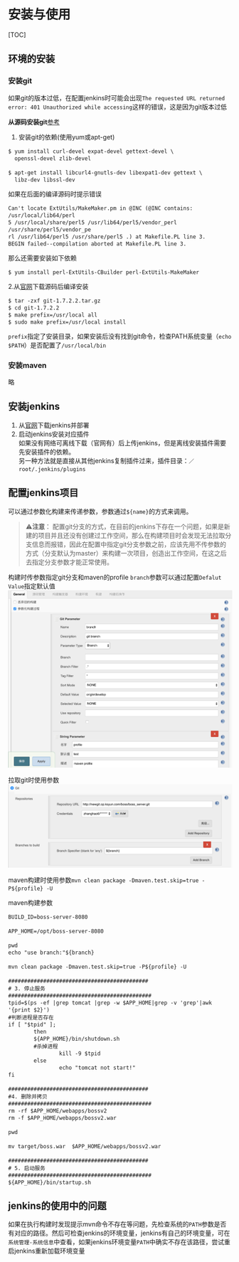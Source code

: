# 安装与使用
[TOC]

## 环境的安装

### 安装git
如果git的版本过低，在配置jenkins时可能会出现`The requested URL returned error: 401 Unauthorized while accessing`这样的错误，这是因为git版本过低

**从源码安装git**[参考](https://git-scm.com/book/zh/v1/%E8%B5%B7%E6%AD%A5-%E5%AE%89%E8%A3%85-Git)
1. 安装git的依赖(使用yum或apt-get)

``` shell
$ yum install curl-devel expat-devel gettext-devel \
  openssl-devel zlib-devel

$ apt-get install libcurl4-gnutls-dev libexpat1-dev gettext \
  libz-dev libssl-dev
```
如果在后面的编译源码时提示错误

```
Can't locate ExtUtils/MakeMaker.pm in @INC (@INC contains: /usr/local/lib64/perl                                                                             5 /usr/local/share/perl5 /usr/lib64/perl5/vendor_perl /usr/share/perl5/vendor_pe                                                                             rl /usr/lib64/perl5 /usr/share/perl5 .) at Makefile.PL line 3.
BEGIN failed--compilation aborted at Makefile.PL line 3.
```
那么还需要安装如下依赖

``` shell
$ yum install perl-ExtUtils-CBuilder perl-ExtUtils-MakeMaker
```

2.从[官网](http://git-scm.com/download)下载源码后编译安装

``` shell
$ tar -zxf git-1.7.2.2.tar.gz
$ cd git-1.7.2.2
$ make prefix=/usr/local all
$ sudo make prefix=/usr/local install
```
`prefix`指定了安装目录，如果安装后没有找到git命令，检查PATH系统变量（`echo $PATH`）是否配置了`/usr/local/bin`

### 安装maven
略

## 安装jenkins
1. 从[官网](https://jenkins.io/download/)下载jenkins并部署
2. 启动jenkins安装对应插件  
如果没有网络可离线下载（官网有）后上传jenkins，但是离线安装插件需要先安装插件的依赖。  
另一种方法就是直接从其他jenkins复制插件过来，插件目录：`／root/.jenkins/plugins`

## 配置jenkins项目
可以通过参数化构建来传递参数，参数通过`${name}`的方式来调用。  


> ⚠️**注意**：
> 配置git分支的方式，在目前的jenkins下存在一个问题，如果是新建的项目并且还没有创建过工作空间，那么在构建项目时会发现无法拉取分支信息而报错，因此在配置中指定git分支参数之前，应该先用不传参数的方式（分支默认为master）来构建一次项目，创造出工作空间，在这之后去指定分支参数才能正常使用。


构建时传参数指定git分支和maven的profile
`branch`参数可以通过配置`Defalut Value`指定默认值
![](media/15018163685387.png)

拉取git时使用参数
![](media/15018171768033.png)

maven构建时使用参数`mvn clean package -Dmaven.test.skip=true -P${profile} -U`

maven构建参数

``` shell
BUILD_ID=boss-server-8080

APP_HOME=/opt/boss-server-8080

pwd
echo "use branch:"${branch}

mvn clean package -Dmaven.test.skip=true -P${profile} -U

############################################
# 3. 停止服务
#############################################
tpid=$(ps -ef |grep tomcat |grep -w $APP_HOME|grep -v 'grep'|awk '{print $2}')
#判断进程是否存在
if [ "$tpid" ];
        then
		${APP_HOME}/bin/shutdown.sh
		#杀掉进程
                kill -9 $tpid
        else
                echo "tomcat not start!"
fi

############################################
#4. 删除并拷贝
#############################################
rm -rf $APP_HOME/webapps/bossv2
rm -f $APP_HOME/webapps/bossv2.war

pwd

mv target/boss.war  $APP_HOME/webapps/bossv2.war

############################################
# 5. 启动服务
#############################################
${APP_HOME}/bin/startup.sh
```

## jenkins的使用中的问题

如果在执行构建时发现提示mvn命令不存在等问题，先检查系统的`PATH`参数是否有对应的路径。然后可检查jenkins的环境变量，jenkins有自己的环境变量，可在`系统管理-系统信息`中查看，如果jenkins环境变量`PATH`中确实不存在该路径，尝试重启jenkins重新加载环境变量


